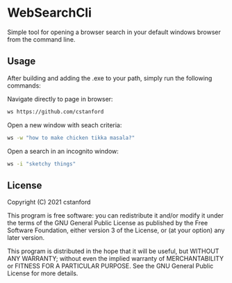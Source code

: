 # WebSearchCli

Simple tool for opening a browser search in your default windows browser from the command line. 

## Usage

After building and adding the .exe to your path, simply run the following commands:

Navigate directly to page in browser:

```sh
ws https://github.com/cstanford
```

Open a new window with seach criteria:

```sh
ws -w "how to make chicken tikka masala?"
```

Open a search in an incognito window:

```sh
ws -i "sketchy things"
```


## License 
Copyright (C) 2021 cstanford 

This program is free software: you can redistribute it and/or modify
it under the terms of the GNU General Public License as published by
the Free Software Foundation, either version 3 of the License, or
(at your option) any later version.

This program is distributed in the hope that it will be useful,
but WITHOUT ANY WARRANTY; without even the implied warranty of
MERCHANTABILITY or FITNESS FOR A PARTICULAR PURPOSE.  See the
GNU General Public License for more details.
